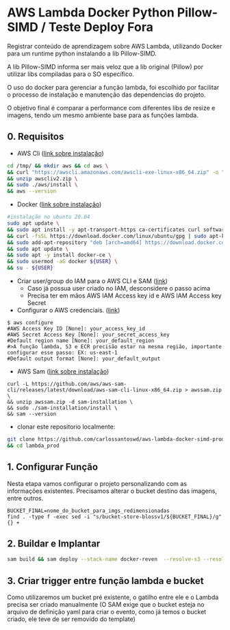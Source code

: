 # AWS Lambda Docker Python Pillow-SIMD / Teste Deploy Fora

Registrar conteúdo de aprendizagem sobre AWS Lambda, utilizando Docker para um runtime python instalando
a lib Pillow-SIMD.

A lib Pillow-SIMD informa ser mais veloz que a lib original (Pillow) por utilizar
libs compiladas para o SO específico.

O uso do docker para gerenciar a função lambda, foi escolhido por facilitar o processo de instalação e manutenção
das dependencias do projeto.

O objetivo final é comparar a performance com diferentes libs de resize e imagens, tendo um mesmo ambiente base para as funções lambda.

## 0. Requisitos
- AWS Cli ([link sobre instalação](https://docs.aws.amazon.com/pt_br/cli/latest/userguide/getting-started-install.html))
```bash
cd /tmp/ && mkdir aws && cd aws \
&& curl "https://awscli.amazonaws.com/awscli-exe-linux-x86_64.zip" -o "awscliv2.zip" \
&& unzip awscliv2.zip \
&& sudo ./aws/install \
&& aws --version
```
- Docker ([link sobre instalação](https://docs.docker.com/get-docker/))
```bash
#instalação no ubuntu 20.04
sudo apt update \
&& sudo apt install -y apt-transport-https ca-certificates curl software-properties-common \
&& curl -fsSL https://download.docker.com/linux/ubuntu/gpg | sudo apt-key add - \
&& sudo add-apt-repository "deb [arch=amd64] https://download.docker.com/linux/ubuntu focal stable" \
&& sudo apt update \
&& sudo apt -y install docker-ce \
&& sudo usermod -aG docker ${USER} \
&& su - ${USER}
```
- Criar user/group do IAM para o AWS CLI e SAM ([link](https://docs.aws.amazon.com/pt_br/IAM/latest/UserGuide/getting-started_create-admin-group.html))
    - Caso já possua user criado no IAM, desconsidere o passo acima
    - Precisa ter em mãos AWS IAM Access key id  e AWS IAM Access key Secret
- Configurar o AWS credenciais. ([link](https://docs.aws.amazon.com/pt_br/serverless-application-model/latest/developerguide/serverless-getting-started-set-up-credentials.html))
```
$ aws configure
#AWS Access Key ID [None]: your_access_key_id
#AWS Secret Access Key [None]: your_secret_access_key
#Default region name [None]: your_default_region
#>A função lambda, S3 e ECR precisão estar na mesma região, importante configurar esse passo: EX: us-east-1
#Default output format [None]: your_default_output
```
- AWS Sam ([link sobre instalação](https://docs.aws.amazon.com/pt_br/serverless-application-model/latest/developerguide/serverless-sam-cli-install.html))
```
curl -L https://github.com/aws/aws-sam-cli/releases/latest/download/aws-sam-cli-linux-x86_64.zip > awssam.zip \
&& unzip awssam.zip -d sam-installation \
&& sudo ./sam-installation/install \
&& sam --version
```
-  clonar este repositorio localmente:
```bash
git clone https://github.com/carlossantoswd/aws-lambda-docker-simd-prod.git lambda_prod \
&& cd lambda_prod
```
## 1. Configurar Função
Nesta etapa vamos configurar o projeto personalizando com as informações existentes. Precisamos
alterar o bucket destino das imagens, entre outros.

```
BUCKET_FINAL=nome_do_bucket_para_imgs_redimensionadas
find . -type f -exec sed -i "s/bucket-store-blossv1/${BUCKET_FINAL}/g" {} +
```
## 2. Buildar e Implantar
```bash
sam build && sam deploy --stack-name docker-reven  --resolve-s3 --resolve-image-repos --capabilities CAPABILITY_AUTO_EXPAND CAPABILITY_IAM
```

## 3. Criar trigger entre função lambda e bucket
Como utilizaremos um bucket pré existente, o gatilho entre ele e o Lambda precisa ser criado manualmente (O SAM exige que o bucket esteja no arquivo de definição yaml para criar o evento, como já temos o bucket criado, ele teve de ser removido do template)


